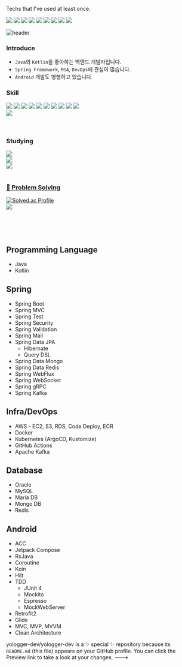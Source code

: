 
Techs that I've used at least once.

<img src="https://img.shields.io/badge/Spring-6DB33F/?style=flat&logo=Spring&logoColor=white"/>
<img src="https://img.shields.io/badge/Spring Boot-6DB33F/?style=flat&logo=Spring Boot&logoColor=white"/>
<img src="https://img.shields.io/badge/Spring Security-6DB33F/?style=flat&logo=Spring Security&logoColor=white"/>
<img src="https://img.shields.io/badge/Kotlin-7F52FF/?style=flat&logo=Kotlin&logoColor=white"/>
<img src="https://img.shields.io/badge/Android-3DDC84/?style=flat&logo=Android&logoColor=white"/>
<img src="https://img.shields.io/badge/Docker-2496ED/?style=flat&logo=Docker&logoColor=white"/>
<img src="https://img.shields.io/badge/Kubernetes-D00000/?style=flat&logo=Kubernetes&logoColor=white"/>
<img src="https://img.shields.io/badge/Apache Kafka-231F20/?style=flat&logo=Apache Kafka&logoColor=white"/>
<img src="https://img.shields.io/badge/Redis-231F20/?style=flat&logo=Redis&logoColor=white"/>


<!-- 헤더 -->
![header](https://capsule-render.vercel.app/api?type=slice&color=auto&height=200&section=header&text=Yologger&desc=Backend%20Engineer&fontSize=60&rotate=14&fontAlignY=25&fontAlign=75&descAlignY=43&descAlign=80&&animation=twinkling)

### Introduce
- `Java`와 `Kotlin`을 좋아하는 백엔드 개발자입니다.
- `Spring Framework`, `MSA`, `DevOps`에 관심이 많습니다.
- `Android` 개발도 병행하고 있습니다. 

### Skill
<!-- Launguage -->
<img src="https://img.shields.io/badge/Java-007396?style=flat&logo=Java&logoColor=white"/>
<img src="https://img.shields.io/badge/Kotlin-7F52FF?style=flat&logo=Kotlin&logoColor=white"/>
<img src="https://img.shields.io/badge/HTML5-E34F26?style=flat&logo=HTML5&logoColor=white"/>
<img src="https://img.shields.io/badge/CSS3-1572B6?style=flat&logo=CSS3&logoColor=white"/>
<img src="https://img.shields.io/badge/JavaScript-F7DF1E?style=flat&logo=JavaScript&logoColor=white"/>


<img src="https://img.shields.io/badge/React-61DAFB?style=flat&logo=React&logoColor=white"/>
<img src="https://img.shields.io/badge/TypeScript-3178C6?style=flat&logo=TypeScript&logoColor=white"/>
<img src="https://img.shields.io/badge/Redux-764ABC?style=flat&logo=Redux&logoColor=white"/>
<img src="https://img.shields.io/badge/Sass-CC6699?style=flat&logo=Sass&logoColor=white"/>
<img src="https://img.shields.io/badge/Vue.js-4FC08D?style=flat&logo=Vue.js&logoColor=white"/>
<br/>
<!--백-->
<img src="https://img.shields.io/badge/MySQL-4479A1?style=flat&logo=MySQL&logoColor=white"/>
<br/>
<!--언어 및 툴 -->
<br/><br/>

<!--공부중 -->
<h3>Studying </h3>

<img src="https://img.shields.io/badge/Next.js-000000?style=flat&logo=Next.js&logoColor=white"/>
<!--백-->
<br/>
<img src="https://img.shields.io/badge/Spring-6DB33F?style=flat&logo=Spring&logoColor=white"/>
<!--언어 및 툴 --> <br/>
<img src="https://img.shields.io/badge/jQuery-0769AD?style=flat&logo=jQuery&logoColor=white"/>

<br/>
<br/>

<!--알고리즘 -->
<a href="https://github.com/yoon828/Algorithm" > <h3>:muscle: Problem Solving </h3> </a>

[![Solved.ac Profile](http://mazassumnida.wtf/api/generate_badge?boj=yoon828990)](https://solved.ac/yoon828990)<br/>
<img src="https://img.shields.io/badge/Java-007396?style=flat&logo=Java&logoColor=white"/>

<br/><br/><br/>

<!--깃허브
<h3>:eyes: Github</h3>

[![Hits](https://hits.seeyoufarm.com/api/count/incr/badge.svg?url=https%3A%2F%2Fgithub.com%2Fyoon828&count_bg=%2379C83D&title_bg=%23555555&icon=&icon_color=%23E7E7E7&title=hits&edge_flat=false)](https://hits.seeyoufarm.com)

[![Anurag's GitHub stats](https://github-readme-stats.vercel.app/api?username=yoon828&show_icons=true&theme=synthwave)](https://github.com/anuraghazra/github-readme-stats)
<br/><br/><br/> -->

 
</div>

## Programming Language
- Java
- Kotlin
 
## Spring
* Spring Boot
* Spring MVC
* Spring Test
* Spring Security  
* Spring Validation
* Spring Mail
* Spring Data JPA
   * Hibernate 
   * Query DSL
* Spring Data Mongo
* Spring Data Redis
* Spring WebFlux
* Spring WebSocket
* Spring gRPC
* Spring Kafka 

## Infra/DevOps
* AWS - EC2, S3, RDS, Code Deploy, ECR
* Docker
* Kubernetes (ArgoCD, Kustomize)
* GitHub Actions
* Apache Kafka

## Database
* Oracle
* MySQL
* Maria DB
* Mongo DB
* Redis

## Android
- ACC
- Jetpack Compose
- RxJava
- Coroutine
- Koin
- Hilt
- TDD
  - JUnit 4
  - Mockito
  - Espresso
  - MockWebServer
- Retrofit2
- Glide
- MVC, MVP, MVVM
- Clean Architecture

yologger-dev/yologger-dev is a ✨ special ✨ repository because its `README.md` (this file) appears on your GitHub profile.
You can click the Preview link to take a look at your changes.
--->

